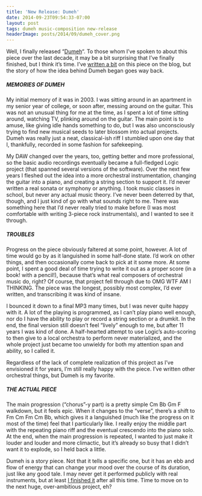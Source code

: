 ```yaml
---
title: 'New Release: Dumeh'
date: 2014-09-23T09:54:33-07:00
layout: post
tags: dumeh music-composition new-release
headerImage: posts/2014/09/dumeh_cover.png
---
```

Well, I finally released &#8220;[Dumeh](https://nebyoolae.bandcamp.com/album/dumeh-in-cm-op-1-no-1)&#8220;. To those whom I&#8217;ve spoken to about this piece over the last decade, it may be a bit surprising that I&#8217;ve finally finished, but I think it&#8217;s time. I&#8217;ve [written a bit](/tag/dumeh/) on this piece on the blog, but the story of how the idea behind Dumeh began goes way back.

<!--more-->

##### MEMORIES OF DUMEH

My initial memory of it was in 2003. I was sitting around in an apartment in my senior year of college, or soon after, messing around on the guitar. This was not an unusual thing for me at the time, as I spent a lot of time sitting around, watching TV, plinking around on the guitar. The main point is to amuse, like giving idle hands something to do, but I was also unconsciously trying to find new musical seeds to later blossom into actual projects. Dumeh was really just a neat, classical-ish riff I stumbled upon one day that I, thankfully, recorded in some fashion for safekeeping.

My DAW changed over the years, too, getting better and more professional, so the basic audio recordings eventually became a full-fledged Logic project (that spanned several versions of the software). Over the next few years I fleshed out the idea into a more orchestral instrumentation, changing the guitar into a piano, and creating a string section to support it. I&#8217;d never written a real sonata or symphony or anything. I took music classes in school, but never any actual music theory. I&#8217;ve never been deterred by that, though, and I just kind of go with what sounds right to me. There was something here that I&#8217;d never really tried to make before (I was most comfortable with writing 3-piece rock instrumentals), and I wanted to see it through.

##### TROUBLES

Progress on the piece obviously faltered at some point, however. A lot of time would go by as it languished in some half-done state. I&#8217;d work on other things, and then occasionally come back to pick at it some more. At some point, I spent a good deal of time trying to write it out as a proper score (in a book! with a pencil!), because that&#8217;s what real composers of orchestral music do, right? Of course, that project fell through due to OMG WTF AM I THINKING. The piece was the longest, possibly most complex, I&#8217;d ever written, and transcribing it was kind of insane.

I bounced it down to a final MP3 many times, but I was never quite happy with it. A lot of the playing is programmed, as I can&#8217;t play piano well enough, nor do I have the ability to play or record a string section or a drumkit. In the end, the final version still doesn&#8217;t feel &#8220;lively&#8221; enough to me, but after 11 years I was kind of done. A half-hearted attempt to use Logic&#8217;s auto-scoring to then give to a local orchestra to perform never materialized, and the whole project just became too unwieldy for both my attention span and ability, so I called it.

Regardless of the lack of complete realization of this project as I&#8217;ve envisioned it for years, I&#8217;m still really happy with the piece. I&#8217;ve written other orchestral things, but Dumeh is my favorite.

##### THE ACTUAL PIECE

The main progression (&#8220;chorus&#8221;-y part) is a pretty simple Cm Bb Gm F walkdown, but it feels epic. When it changes to the &#8220;verse&#8221;, there&#8217;s a shift to Fm Cm Fm Cm Bb, which gives it a languished (much like the progress on it most of the time) feel that I particularly like. I really enjoy the middle part with the repeating piano riff and the eventual crescendo into the piano solo. At the end, when the main progression is repeated, I wanted to just make it louder and louder and more climactic, but it&#8217;s already so busy that I didn&#8217;t want it to explode, so I held back a little.

Dumeh is a story piece. Not that it tells a specific one, but it has an ebb and flow of energy that can change your mood over the course of its duration, just like any good tale. I may never get it performed publicly with real instruments, but at least [I finished it](https://nebyoolae.bandcamp.com/album/dumeh-in-cm-op-1-no-1) after all this time. Time to move on to the next huge, over-ambitious project, eh?

